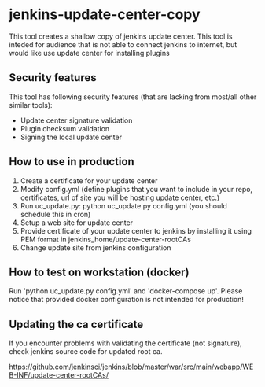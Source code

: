 # jenkins-update-center-copy
This tool creates a shallow copy of jenkins update center. This tool is inteded for audience that is not able to connect jenkins to internet, but would like use update center for installing plugins

## Security features
This tool has following security features (that are lacking from most/all other similar tools):

* Update center signature validation
* Plugin checksum validation
* Signing the local update center

## How to use in production
1. Create a certificate for your update center
2. Modify config.yml (define plugins that you want to include in your repo, certificates, url of site you will be hosting update center, etc.)
3. Run uc_update.py: python uc_update.py config.yml (you should schedule this in cron)
4. Setup a web site for update center
5. Provide certificate of your update center to jenkins by installing it using PEM format in jenkins_home/update-center-rootCAs
6. Change update site from jenkins configuration

## How to test on workstation (docker)
Run 'python uc_update.py config.yml' and 'docker-compose up'. Please notice that provided docker configuration is not intended for production!

## Updating the ca certificate
If you encounter problems with validating the certificate (not signature), check jenkins source code for updated root ca.

https://github.com/jenkinsci/jenkins/blob/master/war/src/main/webapp/WEB-INF/update-center-rootCAs/
